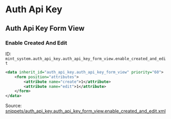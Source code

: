 # Auth Api Key
## Auth Api Key Form View  
### Enable Created And Edit  
ID: `mint_system.auth_api_key.auth_api_key_form_view.enable_created_and_edit`  
```xml
<data inherit_id="auth_api_key.auth_api_key_form_view" priority="60">
    <form position="attributes">
        <attribute name="create">1</attribute>
        <attribute name="edit">1</attribute>
    </form>
</data>

```
Source: [snippets/auth_api_key.auth_api_key_form_view.enable_created_and_edit.xml](https://github.com/Mint-System/Odoo-Build/tree/main/snippets/auth_api_key.auth_api_key_form_view.enable_created_and_edit.xml)

